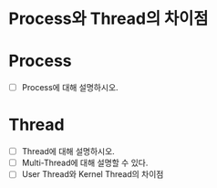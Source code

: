 # Process와 Thread의 차이점

# Process
- [ ]  Process에 대해 설명하시오.

# Thread
- [ ]  Thread에 대해 설명하시오.
- [ ]  Multi-Thread에 대해 설명할 수 있다.
- [ ]  User Thread와 Kernel Thread의 차이점